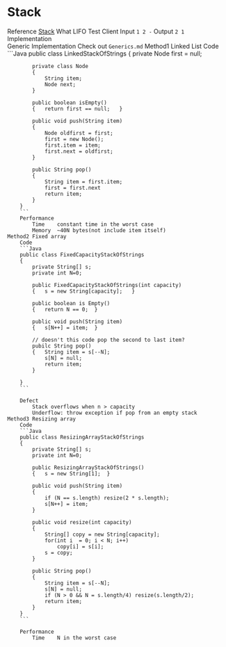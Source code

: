 # Stack
Reference	[Stack](https://www.coursera.org/learn/algorithms-part1/lecture/jSxyD/stacks)
What	LIFO
Test Client
	Input	`1 2 -`
	Output	`2 1`
Implementation	
	Generic Implementation	Check out `Generics.md`
	Method1	Linked List
		Code 	
		```Java 
		public class LinkedStackOfStrings 
		{
			private Node first = null;

			private class Node
			{
				String item;
				Node next;
			}

			public boolean isEmpty()
			{	return first == null;	}

			public void push(String item)
			{
				Node oldfirst = first;
				first = new Node();
				first.item = item;
				first.next = oldfirst;
			}

			public String pop()
			{
				String item = first.item;
				first = first.next
				return item;
			}
		}
		```
		Performance
			Time	constant time in the worst case
			Memory	~40N bytes(not include item itself)
	Method2	Fixed array
		Code
		```Java
		public class FixedCapacityStackOfStrings
		{
			private String[] s;
			private int N=0;

			public FixedCapacityStackOfStrings(int capacity)
			{	s = new String[capacity];	}

			public boolean is Empty()
			{	return N == 0;	}

			public void push(String item)
			{	s[N++] = item;	}
			
			// doesn't this code pop the second to last item?
			pubilc String pop()
			{	String item = s[--N];
				s[N] = null;
				return item;
			}
				
		}
		```

		Defect
			Stack overflows when n > capacity
			Underflow: throw exception if pop from an empty stack
	Method3 Resizing array
		Code
		```Java
		public class ResizingArrayStackOfStrings
		{
			private String[] s;
			private int N=0;
			
			public ResizingArrayStackOfStrings()
			{	s = new String[1];	}
			
			public void push(String item)
			{
				if (N == s.length) resize(2 * s.length);
				s[N++] = item;
			}

			public void resize(int capacity)
			{
				String[] copy = new String[capacity];
				for(int i  = 0; i < N; i++)
					copy[i] = s[i];
				s = copy;
			}

			public String pop()
			{
				String item = s[--N];
				s[N] = null;
				if (N > 0 && N = s.length/4) resize(s.length/2);
				return item;
			}
		}
		```

		Performance
			Time	N in the worst case


